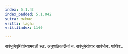 ```yaml
---
index: 5.1.42
index_padded: 5.1.042
sutra: तस्येश्वरः
vritti: laghu
vrittiindex: 1149

---
```

सर्वभूमिपृथिवीभ्यामणञौ स्तः. अनुशतिकादीनां च. सर्वभूमेरीश्वरः सार्वभौमः. पार्थिवः..